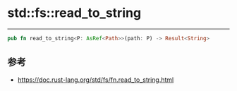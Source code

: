 # std::fs::read_to_string

***
```rust
pub fn read_to_string<P: AsRef<Path>>(path: P) -> Result<String>
```



## 参考

- https://doc.rust-lang.org/std/fs/fn.read_to_string.html